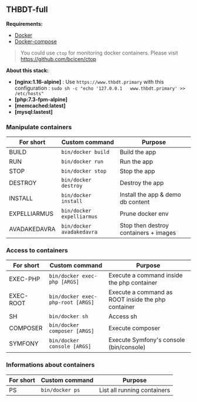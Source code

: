 ## THBDT-full

**Requirements:**

* [Docker](https://www.docker.com/get-docker)
* [Docker-compose](https://docs.docker.com/compose/gettingstarted/)

> You could use ```ctop``` for monitoring docker containers. Please visit https://github.com/bcicen/ctop

**About this stack:**

* **[nginx:1.16-alpine]** :  Use ```https://www.thbdt.primary``` with this configuration : ```sudo sh -c "echo '127.0.0.1   www.thbdt.primary' >> /etc/hosts"```
* **[php:7.3-fpm-alpine]** 
* **[memcached:latest]** 
* **[mysql:lastest]**

### Manipulate containers

| **For short** | **Custom command**                  | **Purpose**                          |
|---------------|-------------------------------------|---------------------------------------|
| BUILD         | ```bin/docker build```              | Build the app                         |
| RUN           | ```bin/docker run```                | Run the app                           |
| STOP          | ```bin/docker stop```               | Stop the app                          |
| DESTROY       | ```bin/docker destroy```            | Destroy the app                       |
| INSTALL       | ```bin/docker install```            | Install the app & demo db content     |
| EXPELLIARMUS  | ```bin/docker expelliarmus```       | Prune docker env                      |
| AVADAKEDAVRA  | ```bin/docker avadakedavra```       | Stop then destroy containers + images |

### Access to containers

| **For short** | **Custom command**                    | **Purpose**                                            |
|---------------|---------------------------------------|--------------------------------------------------------|
| EXEC-PHP      | ```bin/docker exec-php [ARGS]```      | Execute a command inside the php container             |
| EXEC-ROOT     | ```bin/docker exec-php-root [ARGS]``` | Execute a command as ROOT inside the php container     |
| SH            | ```bin/docker sh```                   | Access sh                                              |
| COMPOSER      | ```bin/docker composer [ARGS]```      | Execute composer                                       |
| SYMFONY       | ```bin/docker console [ARGS]```       | Execute Symfony's console (bin/console)                |

### Informations about containers

| **For short** | **Custom command**                           | **Purpose**                           |
|---------------|----------------------------------------------|---------------------------------------|
| PS            | ```bin/docker ps```                          | List all running containers           |
